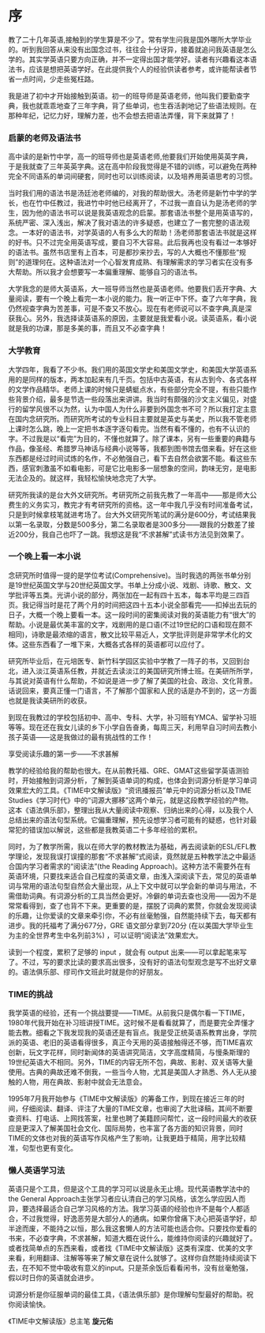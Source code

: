 # 序

教了二十几年英语,接触到的学生算是不少了。常有学生问我是国外哪所大学毕业的。听到我回答从来没有出国念过书，往往会十分讶异，接着就追问我英语是怎么学的。其实学英语只要方向正确，并不一定得出国才能学好。读者有兴趣看这本语法书，应该是想把英语学好。在此提供我个人的经验供读者参考，或许能帮读者节省一点时间，少走些冤枉路。  

我是进了初中才开始接触到英语。初一的班导师是英语老师，他叫我们要勤查字典，我也就乖乖地查了三年字典，背了些单词，也生吞活剥地记了些语法规则。在那种年纪，记忆力好，理解力差，也不会想去把语法弄懂，背下来就算了！  


### 启蒙的老师及语法书

  

高中读的是新竹中学，高一的班导师也是英语老师,他要我们开始使用英英字典，于是我就查了三年英英字典。这在高中阶段我觉得是不错的训练，可以避免在两种完全不同语系的单词间硬套，同时也可以训练阅读，以及培养用英语思考的习惯。

当时我们用的语法书是汤廷池老师编的，对我的帮助很大。汤老师是新竹中学的学长，也在竹中任教过，我进竹中时他已经离开了，不过我一直自认为是汤老师的学生，因为他的语法书可以说是我英语观念的启蒙。那套语法书整个是用英语写的，系统严密、深入浅出，解决了我对语法的许多疑惑，也建立了一套完整的语法观念。一本好的语法书，对学英语的人有多么大的帮助！汤老师那套语法书就是这样的好书。只不过完全用英语写成，要自习不大容易。此后我再也没有看过一本够好的语法书。虽然书店里有上百本，可是都抄来抄去，写的人大概也不懂那些“规则”的道理何在。这种语法对一个心智发育成熟、有理解需求的学习者实在没有多大帮助。所以我才会想要写一本偏重理解、能够自习的语法书。

大学我念的是师大英语系，大一班导师当然也是英语老师。他要我们丢开字典、大量阅读，要有一个晚上看完一本小说的能力。我一听正中下怀。查了六年字典，我仍然视查字典为苦差事，可是不查又不放心。现在有老师说可以不查字典,真是深获我心。另外，我选择读英语系的原因，主要就是我爱看小说。读英语系，看小说就是我的功课，那是多美的事，而且又不必查字典！


### 大学教育



大学四年，我看了不少书。我们用的英国文学史和美国文学史，和美国大学英语系用的是同样的版本，两本加起来有几千页。包括中古英语，有从古到今、各式各样的文学作品精华。老师上课的时候只是蜻蜓点水，有些部分完全不提，有些只能作些背景介绍，最多是节选一些段落出来讲讲。我当时有颇强的沙文主义偏见，对盛行的留学风很不以为然，认为中国人为什么非要到外国念书不可？所以我打定主意在国内念研究所。而研究所考试的专业科目主要就是英史与美史，所以我不管老师上课时怎么跳，晚上一定把书本逐字逐句看完。当然有看不懂的，也有不认识的字。不过我是以“看完”为目的，不懂也就算了。除了课本，另有一些重要的典籍与作品，像圣经、希腊罗马神话与经典小说等等，我都到图书馆去借来看。好在这些东西都是经过时间试炼的名作，不必勉强自己，看下去自然会欲罢不能。看这些东西，感官刺激虽不如看电影，可是它比电影多一层想象的空间，韵味无穷，是电影无法企及的。就这样，我轻松愉快地念完了大学。

研究所我读的是台大外文研究所。考研究所之前我先教了一年高中——那是师大公费生的义务实习，教完才有考研究所的资格。这一年中我几乎没有时间准备考试，只是到时候拿枝笔就进考场了。台大外文研究所笔试的满分是600分，考试结果我以第一名录取，分数是500多分，第二名录取者是300多分——跟我的分数差了接近200分，我自己也吓了一跳。我想这是我“不求甚解”式读书方法见到效果了。


### 一个晚上看一本小说



念研究所时值得一提的是学位考试(Comprehensive)。当时我选的两张书单分别是19世纪英国文学与20世纪英国文学。书单上分成小说、戏剧、诗歌、散文、文学批评等五类。光讲小说的部分，两张加在一起有四十五本，每本平均是三四百页。我记得当时是花了两个月的时间把这四十五本小说全部看完——扣掉出去玩的日子，大概一个晚上要看一本。这一段时间的密集阅读对我的英语能力有“很大”的帮助。小说是最优美丰富的文字，戏剧用的是口语(不过19世纪的口语和现在颇不相同)，诗歌是最浓缩的语言，散文比较平易近人，文学批评则是非常学术化的文体。这些东西看了一堆下来，大概各式各样的英语都可以应付了。

研究所毕业后，在元培医专、新竹科学园区实验中学教了一阵子的书，又回到台北，进入淡江英语系任教，并就近去读淡江的美国研究所博士班。在美研所所学，与其说对英语有什么帮助，不如说是进一步了解了美国的社会、政治、文化背景。话说回来，要真正懂一门语言，不了解那个国家和人民的话是办不到的，这一方面也就是我读美研所的收获。

到现在我教过的学校包括初中、高中、专科、大学，补习班有YMCA、留学补习班等等。现在还在我女儿读的乡下小学自告奋勇，每周三天，利用早自习时间去教小孩子英语——这是我做过的最有挑战性的工作！

享受阅读乐趣的第一步——不求甚解

教学的经验给我的帮助也很大。在从前教托福、GRE、GMAT这些留学英语测验时，开始接触到词源分析，了解到英语单词的构成，也体会到词源分析是学习单词效果宏大的工具。《TIME中文解读版》“资讯播报员”单元中的词源分析以及TIME Studies《学习时代》中的“词源大挪移”这两个单元，就是这段教学经验的产物。这本《语法俱乐部》，整理出我从大量阅读中观察、归纳出来的心得，以及我个人总结出来的语法句型系统。它偏重理解，预先设想学习者可能有的疑惑，也针对最常犯的错误加以解说，这些都是我教英语二十多年经验的累积。

同时，为了教学所需，我以在师大学的教材教法为基础，再去阅读新的ESL/EFL教学理论，发现我误打误撞的那套“不求甚解”式阅读，竟然就是五种教学法之中最适合国内学习者需求的“阅读法”(the Reading Approach)。这种方法不需要外在有英语环境，只要找来适合自己程度的英语文章，由浅入深阅读下去，常见的英语单词与常用的语法句型自然会大量出现，从上下文中就可以学会新的单词与用法，不需借助词典。有词源分析的工具当然会更好。冷僻的单词去查也没用——因为不是常常看得到，查了也背不下来。更重要的是，摆脱了词典的累赘，你就会发现阅读的乐趣，让你爱读的文章来牵引你，不必有丝毫勉强，自然能持续下去，每天都有进步。我的托福考了满分677分，GRE 语文部分拿到720分 (在以美国大学毕业生为主的全世界考生中名列前3%) ，可以证明“阅读法”效果宏大。

读到一个程度，累积了足够的 input ，就会有 output 出来——可以拿起笔来写了。不过，写的要求比读的要求高出很多，没有好的语法句型观念是写不出好文章的。语法俱乐部、缪司作文班此时就是你的好朋友。


### TIME的挑战



我学英语的经验，还有一个挑战要提——TIME。从前我只是偶尔看一下TIME，1980年代我开始在补习班讲授TIME。这时候不是看看就算了，而是要完全弄懂才能去教。细看之下我发现我的英语还是有盲点。我是受正统英语系教育出身，学院派的英语、老旧的英语看得很多，真正今天用的英语接触得还不够，而TIME喜欢创新，玩文字花样，同时新闻体的英语讲究简洁，文字高度精简，与慢条斯理的19世纪英语大不相同。另外，TIME的内容无所不包，典故、影射、双关语等大量使用。古典的典故还难不倒我，一些当今人物，尤其是美国人才熟悉、外人无从接触的人物，用在典故、影射中就会无法意会。

1995年7月我开始参与《TIME中文解读版》的筹备工作，到现在接近三年的时间，仔细阅读、翻译、评注了大量的TIME文章，也审阅了大批译稿，其间不断要查资料、打电话、上网找答案，社里也聘了美籍顾问帮忙，这一段时间最大的收获应是更深入了解美国社会文化、国际局势，也丰富了各方面的知识背景，同时TIME的文体也对我的英语写作风格产生了影响，让我更趋于精简，用字比较精准，句型也更有变化。


### 懒人英语学习法



英语只是个工具，但是这个工具的学习可以说是永无止境。现代英语教学法中的the General Approach主张学习者应认清自己的学习风格，该怎么学应因人而异，要选择最适合自己学习风格的方法。我学习英语的经验也许不是每个人都适合，不过我觉得，好逸恶劳是大部分人的通病。如果你曾痛下决心把英语学好，却半途而废，不能持之以恒，那么我这套懒人的方法可能也适合你。只要找你爱看的书来，不必查字典，不求甚解，知道大概在说什么，能维持你阅读的兴趣就好了。或者找简单点的东西来看，或者找《TIME中文解读版》这类有深度、优美的文字来看，利用翻译、注解等等来了解文章在说什么就够了。这样你自然能持续阅读下去，在不知不觉中吸收有意义的input。只是茶余饭后看看闲书，没有丝毫勉强，假以时日你的英语就会进步。

词源分析是你征服单词的最佳工具，《语法俱乐部》是你理解句型最好的帮助。祝你阅读愉快。

《TIME中文解读版》总主笔  <b>旋元佑</b>
